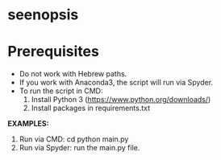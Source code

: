 # seenopsis
# Prerequisites
- Do not work with Hebrew paths.
- If you work with Anaconda3, the script will run via Spyder.
- To run the script in CMD:
  1. Install Python 3 (https://www.python.org/downloads/)
  2. Install packages in requirements.txt

**EXAMPLES:**
1. Run via CMD:
    cd <the code directory>
    python main.py
2. Run via Spyder:
    run the main.py file.
